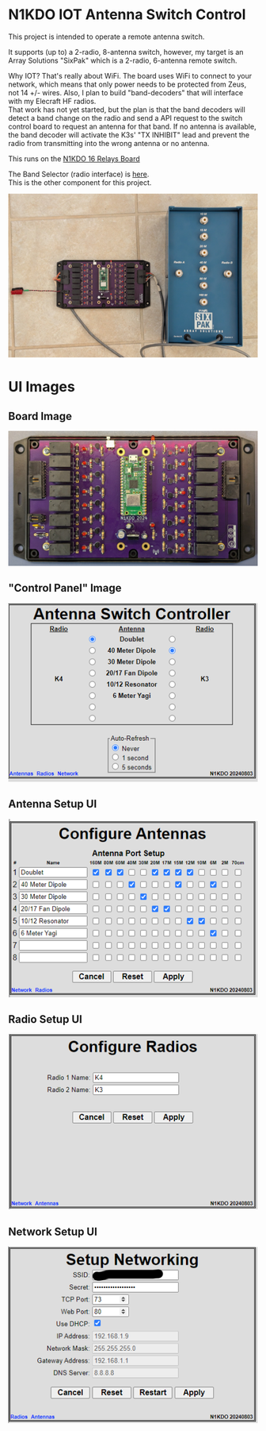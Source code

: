 # N1KDO IOT Antenna Switch Control

This project is intended to operate a remote antenna switch.  

It supports (up to) a 2-radio, 8-antenna switch, however, my target is an Array 
Solutions "SixPak" which is a 2-radio, 6-antenna remote switch.  

Why IOT?  That's really about WiFi.  The board uses WiFi to connect to your network,
which means that only power needs to be protected from Zeus, not 14 +/- wires.  Also, 
I plan to build "band-decoders" that will interface with my Elecraft HF radios.  
That work has not yet started, but the plan is that the band decoders will detect
a band change on the radio and send a API request to the switch control board to 
request an antenna for that band.  If no antenna is available, the band decoder
will activate the K3s' "TX INHIBIT" lead and prevent the radio from transmitting
into the wrong antenna or no antenna.

This runs on the [N1KDO 16 Relays Board](https://github.com/n1kdo/16-relays/)

The Band Selector (radio interface) is [here](https://github.com/n1kdo/BandSelector).  
This is the other component for this project.

![Interfaced to Six Pak](images/with-six-pak.jpg)

# UI Images

## Board Image
![Board Image](images/board-image.jpg)

## "Control Panel" Image
![Control UI](images/control-ui.png)

## Antenna Setup UI
![Antenna Setup UI](images/antenna-ui.png)

## Radio Setup UI
![Radio Setup UI](images/radios-ui.png)

## Network Setup UI
![Network Setup UI](images/network-ui.png)

